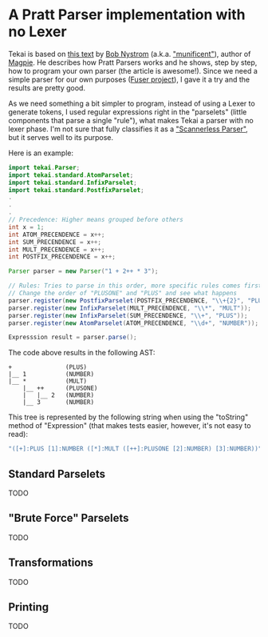 A Pratt Parser implementation with no Lexer
===========================================

Tekai is based on [this text](http://journal.stuffwithstuff.com/2011/03/19/pratt-parsers-expression-parsing-made-easy) by [Bob Nystrom](http://www.stuffwithstuff.com/bob-nystrom.html) (a.k.a. ["munificent"](https://github.com/munificent)), author of [Magpie](http://github.com/munificent/magpie). He describes how Pratt Parsers works and he shows, step by step, how to program your own parser (the article is awesome!). Since we need a simple parser for our own purposes ([Fuser project](https://github.com/ruliana/Fuser)), I gave it a try and the results are pretty good.

As we need something a bit simpler to program, instead of using a Lexer to generate tokens, I used regular expressions right in the "parselets" (little components that parse a single "rule"), what makes Tekai a parser with no lexer phase. I'm not sure that fully classifies it as a ["Scannerless Parser"](http://en.wikipedia.org/wiki/Scannerless_parsing), but it serves well to its purpose.

Here is an example:

```java
import tekai.Parser;
import tekai.standard.AtomParselet;
import tekai.standard.InfixParselet;
import tekai.standard.PostfixParselet;
.
.
.
// Precedence: Higher means grouped before others
int x = 1;
int ATOM_PRECENDENCE = x++;
int SUM_PRECENDENCE = x++;
int MULT_PRECENDENCE = x++;
int POSTFIX_PRECENDENCE = x++;

Parser parser = new Parser("1 + 2++ * 3");

// Rules: Tries to parse in this order, more specific rules comes first.
// Change the order of "PLUSONE" and "PLUS" and see what happens
parser.register(new PostfixParselet(POSTFIX_PRECENDENCE, "\\+{2}", "PLUSONE"));
parser.register(new InfixParselet(MULT_PRECENDENCE, "\\*", "MULT"));
parser.register(new InfixParselet(SUM_PRECENDENCE, "\\+", "PLUS"));
parser.register(new AtomParselet(ATOM_PRECENDENCE, "\\d+", "NUMBER"));

Expresssion result = parser.parse();
```

The code above results in the following AST:

    +               (PLUS)
    |__ 1           (NUMBER)
    |__ *           (MULT)
        |__ ++      (PLUSONE)
        |   |__ 2   (NUMBER)
        |__ 3       (NUMBER)

This tree is represented by the following string when using the "toString" method of "Expression" (that makes tests easier, however, it's not easy to read):

```java
"([+]:PLUS [1]:NUMBER ([*]:MULT ([++]:PLUSONE [2]:NUMBER) [3]:NUMBER))"
```

Standard Parselets
------------------
TODO

"Brute Force" Parselets
-----------------------
TODO

Transformations
---------------
TODO

Printing
--------
TODO


